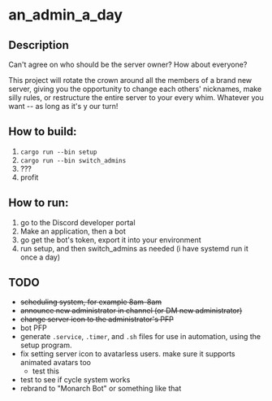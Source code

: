 # an_admin_a_day
## Description
Can't agree on who should be the server owner? How about everyone?

This project will rotate the crown around all the members of a brand new server, giving you the opportunity to change each others' nicknames, make silly rules, or restructure the entire server to your every whim. Whatever you want -- as long as it's y our turn!

## How to build:
1) `cargo run --bin setup`
2) `cargo run --bin switch_admins`
3) ???
4) profit

## How to run:
1) go to the Discord developer portal
2) Make an application, then a bot
3) go get the bot's token, export it into your environment
4) run setup, and then switch_admins as needed (i have systemd run it once a day)

## TODO
* ~~scheduling system, for example 8am-8am~~
* ~~announce new administrator in channel (or DM new administrator)~~
* ~~change server icon to the administrator's PFP~~
* bot PFP
* generate `.service`, `.timer`, and `.sh` files for use in automation, using the setup program.
* fix setting server icon to avatarless users. make sure it supports animated avatars too
  * test this
* test to see if cycle system works
* rebrand to "Monarch Bot" or something like that
